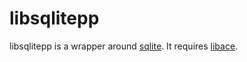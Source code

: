 libsqlitepp
===========

libsqlitepp is a wrapper around
[sqlite](https://www.sqlite.org/).
It requires
[libace](https://github.com/pallas/libace).
